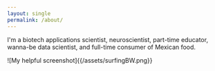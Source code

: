 ```yaml
---
layout: single
permalink: /about/
---
```


I'm a biotech applications scientist, neuroscientist, part-time educator, wanna-be data scientist, and full-time consumer of Mexican food.

![My helpful screenshot]{{/assets/surfingBW.png}}
